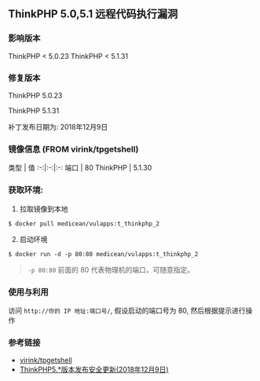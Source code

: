## ThinkPHP 5.0,5.1 远程代码执行漏洞

### 影响版本

ThinkPHP < 5.0.23
ThinkPHP < 5.1.31

### 修复版本

ThinkPHP 5.0.23

ThinkPHP 5.1.31

补丁发布日期为: 2018年12月9日

### 镜像信息 (FROM virink/tpgetshell)

类型 | 值
:-:|:-:|:-:
端口 | 80
ThinkPHP | 5.1.30

### 获取环境:

1. 拉取镜像到本地

 ```
$ docker pull medicean/vulapps:t_thinkphp_2
 ```

2. 启动环境

 ```
$ docker run -d -p 80:80 medicean/vulapps:t_thinkphp_2
 ```
 > `-p 80:80` 前面的 80 代表物理机的端口，可随意指定。 

### 使用与利用

访问 `http://你的 IP 地址:端口号/`, 假设启动的端口号为 80, 然后根据提示进行操作

### 参考链接

* [virink/tpgetshell](https://hub.docker.com/r/virink/tpgetshell/)
* [ThinkPHP5.*版本发布安全更新(2018年12月9日)](https://blog.thinkphp.cn/869075)
